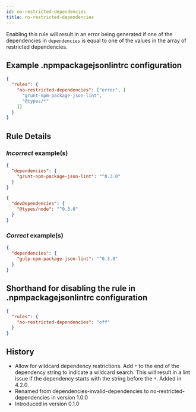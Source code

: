 ```yaml
---
id: no-restricted-dependencies
title: no-restricted-dependencies
---
```


Enabling this rule will result in an error being generated if one of the dependencies in `dependencies` is equal to one of the values in the array of restricted dependencies.

## Example .npmpackagejsonlintrc configuration

```json
{
  "rules": {
    "no-restricted-dependencies": ["error", [
      "grunt-npm-package-json-lint",
      "@types/*"
    ]]
  }
}
```

## Rule Details

### *Incorrect* example(s)

```json
{
  "dependencies": {
    "grunt-npm-package-json-lint": "^0.3.0"
  }
}
```

```json
{
  "devDependencies": {
    "@types/node": "^0.3.0"
  }
}
```

### *Correct* example(s)

```json
{
  "dependencies": {
    "gulp-npm-package-json-lint": "^0.3.0"
  }
}
```

## Shorthand for disabling the rule in .npmpackagejsonlintrc configuration

```json
{
  "rules": {
    "no-restricted-dependencies": "off"
  }
}
```

## History

* Allow for wildcard dependency restrictions. Add `*` to the end of the dependency string to indicate a wildcard search. This will result in a lint issue if the dependency starts with the string before the `*`. Added in 4.2.0.
* Renamed from dependencies-invalid-dependencies to no-restricted-dependencies in version 1.0.0
* Introduced in version 0.1.0
